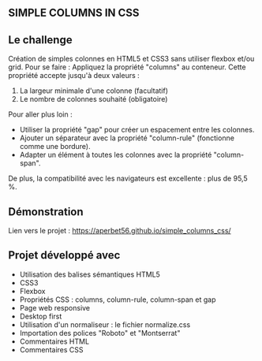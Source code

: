 ## SIMPLE COLUMNS IN CSS

## Le challenge

Création de simples colonnes en HTML5 et CSS3 sans utiliser flexbox et/ou grid. Pour se faire :
Appliquez la propriété "columns" au conteneur. Cette propriété accepte jusqu'à deux valeurs :

1. La largeur minimale d'une colonne (facultatif)
2. Le nombre de colonnes souhaité (obligatoire)

Pour aller plus loin :

- Utiliser la propriété "gap" pour créer un espacement entre les colonnes.
- Ajouter un séparateur avec la propriété "column-rule" (fonctionne comme une bordure).
- Adapter un élément à toutes les colonnes avec la propriété "column-span".

De plus, la compatibilité avec les navigateurs est excellente : plus de 95,5 %.

## Démonstration

Lien vers le projet : https://aperbet56.github.io/simple_columns_css/

## Projet développé avec

- Utilisation des balises sémantiques HTML5
- CSS3
- Flexbox
- Propriétés CSS : columns, column-rule, column-span et gap
- Page web responsive
- Desktop first
- Utilisation d'un normaliseur : le fichier normalize.css
- Importation des polices "Roboto" et "Montserrat"
- Commentaires HTML
- Commentaires CSS
